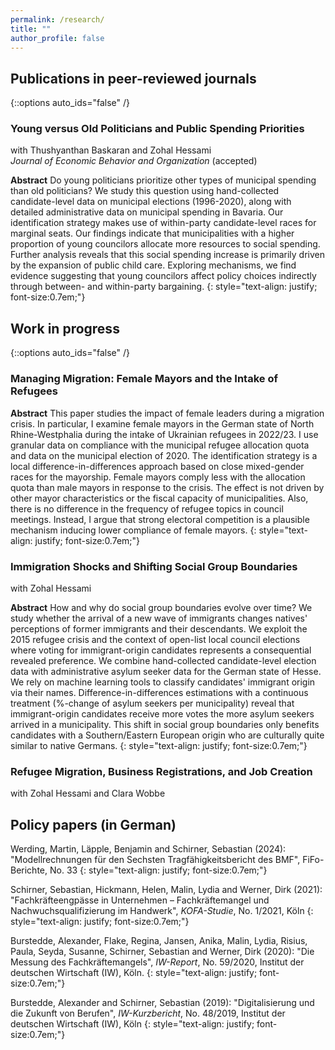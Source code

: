 ```yaml
---
permalink: /research/
title: ""
author_profile: false
---
```

## Publications in peer-reviewed journals
{::options auto_ids="false" /}

### Young versus Old Politicians and Public Spending Priorities
with Thushyanthan Baskaran and Zohal Hessami  
*Journal of Economic Behavior and Organization* (accepted)

**Abstract**
Do young politicians prioritize other types of municipal spending than old politicians? We study this question using hand-collected candidate-level data on municipal elections (1996-2020), along with detailed administrative data on municipal spending in Bavaria. Our identification strategy makes use of within-party candidate-level races for marginal seats. Our findings indicate that municipalities with a higher proportion of young councilors allocate more resources to social spending. Further analysis reveals that this social spending increase is primarily driven by the expansion of public child care. Exploring mechanisms, we find evidence suggesting that young councilors affect policy choices indirectly through between- and within-party bargaining. 
{: style="text-align: justify; font-size:0.7em;"}

## Work in progress
{::options auto_ids="false" /}

### Managing Migration: Female Mayors and the Intake of Refugees

**Abstract**
This paper studies the impact of female leaders during a migration crisis. In particular, I examine female mayors in the German state of North Rhine-Westphalia during the intake of Ukrainian refugees in 2022/23. I use granular data on compliance with the municipal refugee allocation quota and data on the municipal election of 2020. The identification strategy is a local difference-in-differences approach based on close mixed-gender races for the mayorship. Female mayors comply less with the allocation quota than male mayors in response to the crisis. The effect is not driven by other mayor characteristics or the fiscal capacity of municipalities. Also, there is no difference in the frequency of refugee topics in council meetings. Instead, I argue that strong electoral competition is a plausible mechanism inducing lower compliance of female mayors.
{: style="text-align: justify; font-size:0.7em;"}

### Immigration Shocks and Shifting Social Group Boundaries
with Zohal Hessami

**Abstract**
How and why do social group boundaries evolve over time? We study whether the arrival of a new wave of immigrants changes natives' perceptions of former immigrants and their descendants. We exploit the 2015 refugee crisis and the context of open-list local council elections where voting for immigrant-origin candidates represents a consequential revealed preference. We combine hand-collected candidate-level election data with administrative asylum seeker data for the German state of Hesse. We rely on machine learning tools to classify candidates' immigrant origin via their names. Difference-in-differences estimations with a continuous treatment (%-change of asylum seekers per municipality) reveal that immigrant-origin candidates receive more votes the more asylum seekers arrived in a municipality. This shift in social group boundaries only benefits candidates with a Southern/Eastern European origin who are culturally quite similar to native Germans.
{: style="text-align: justify; font-size:0.7em;"}

### Refugee Migration, Business Registrations, and Job Creation  
with Zohal Hessami and Clara Wobbe   

## Policy papers (in German) 

Werding, Martin, Läpple, Benjamin and Schirner, Sebastian (2024): "Modellrechnungen für den Sechsten Tragfähigkeitsbericht des BMF", FiFo-Berichte, No. 33
{: style="text-align: justify; font-size:0.7em;"}

Schirner, Sebastian, Hickmann, Helen, Malin, Lydia and Werner, Dirk (2021): "Fachkräfteengpässe in Unternehmen – Fachkräftemangel und Nachwuchsqualifizierung im Handwerk", *KOFA-Studie*, No. 1/2021, Köln
{: style="text-align: justify; font-size:0.7em;"}

Burstedde, Alexander, Flake, Regina, Jansen, Anika, Malin, Lydia, Risius, Paula, Seyda, Susanne, Schirner, Sebastian and Werner, Dirk (2020): "Die Messung des Fachkräftemangels", *IW-Report*, No. 59/2020, Institut der deutschen Wirtschaft (IW), Köln.
{: style="text-align: justify; font-size:0.7em;"}

Burstedde, Alexander and Schirner, Sebastian (2019): "Digitalisierung und die Zukunft von Berufen", *IW-Kurzbericht*, No. 48/2019, Institut der deutschen Wirtschaft (IW), Köln
{: style="text-align: justify; font-size:0.7em;"}
